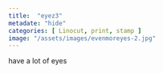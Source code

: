 ```yaml
---
title:  "eyez3"
metadate: "hide"
categories: [ Linocut, print, stamp ]
image: "/assets/images/evenmoreyes-2.jpg"
---
```

have a lot of eyes